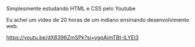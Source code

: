 Simplesmente estudando HTML e CSS pelo Youtube

Eu achei um vídeo de 20 horas de um indiano ensinando desenvolvimento web.

https://youtu.be/dX8396ZmSPk?si=vgqAimTBt-lLYEl3
